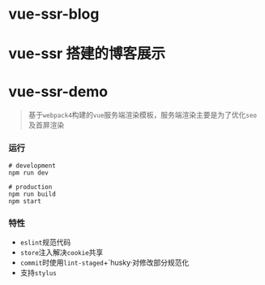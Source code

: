 <!--
 * @Author: shallwe
 * @Date: 2019-12-18 11:06:44
 * @LastEditTime : 2020-01-19 11:42:31
 * @LastEditors  : shallwe
 -->

# vue-ssr-blog

# vue-ssr 搭建的博客展示

# vue-ssr-demo

> 基于`webpack4`构建的`vue`服务端渲染模板，服务端渲染主要是为了优化`seo`及首屏渲染

### 运行

```
# development
npm run dev

# production
npm run build
npm start
```

### 特性

- `eslint`规范代码
- `store`注入解决`cookie`共享
- `commit`时使用`lint-staged`+`husky·对修改部分规范化
- 支持`stylus`
